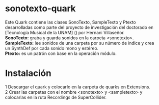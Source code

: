 # sonotexto-quark
Este Quark contiene las clases SonoTexto, SampleTexto y Ptexto desarrolladas como parte del proyecto de investigación del doctorado en [Tecnología Musical de la UNAM] () por Hernani Villaseñor.  
**SonoTexto:** graba y guarda sonidos en la carpeta \<sonotexto\>.  
**SampleTexto:** lee sonidos de una carpeta por su número de índice y crea un SynthDef por cada sonido mono y estéreo.  
**Ptexto:** es un patrón con base en la operación módulo.  
	
# Instalación
1 Descargar el quark y colocarlo en la carpeta de quarks en Extensions.   
2 Crear las carpetas con el nombre \<sonotexto\> y \<sampletexto\> y colocarlas en la ruta Recordings de SuperCollider.
